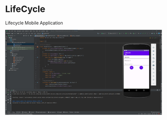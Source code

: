 # LifeCycle
Lifecycle Mobile Application

![layouts](https://github.com/williamlims/LifeCycle/blob/main/final_life_cycle.jpg)
